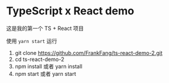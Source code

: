 # TypeScript x React demo

这是我的第一个 TS + React 项目

使用 `yarn start` 运行

1. git clone https://github.com/FrankFang/ts-react-demo-2.git
2. cd ts-react-demo-2
3. npm install 或者 yarn install
4. npm start 或者 yarn start

